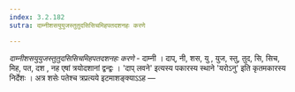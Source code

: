 ```yaml
---
index: 3.2.182
sutra: दाम्नीशसयुयुजस्तुतुदसिसिचमिहपतदशनहः करणे

---
```

_दाम्नीशसयुयुजस्तुतुदसिसिचमिहपतदशनहः करणे_ - दाम्नी । दाप्, नी, शस, यु , युज, स्तु, तुद, सि, सिच, मिह, पत, दश , नह एषां त्रयोदशानां द्वन्द्वः । 'दाप् लवने' इत्यस्य पकारस्य स्थाने 'यरोऽनु' इति कृतमकारस्य निर्देशः । अत्र शसेः पतेश्च त्रप्रत्यये इटमाशङ्क्याऽऽह —  